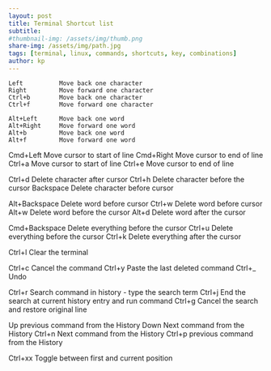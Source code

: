 ```yaml
---
layout: post
title: Terminal Shortcut list 
subtitle: 
#thumbnail-img: /assets/img/thumb.png
share-img: /assets/img/path.jpg
tags: [terminal, linux, commands, shortcuts, key, combinations]
author: kp
---
```



    Left          Move back one character
    Right         Move forward one character
    Ctrl+b        Move back one character
    Ctrl+f        Move forward one character

    Alt+Left      Move back one word
    Alt+Right     Move forward one word
    Alt+b         Move back one word
    Alt+f         Move forward one word

Cmd+Left        Move cursor to start of line
Cmd+Right       Move cursor to end of line
Ctrl+a          Move cursor to start of line
Ctrl+e          Move cursor to end of line

Ctrl+d          Delete character after cursor
Ctrl+h          Delete character before the cursor
Backspace       Delete character before cursor

Alt+Backspace   Delete word before cursor
Ctrl+w          Delete word before cursor
Alt+w           Delete word before the cursor
Alt+d           Delete word after the cursor

Cmd+Backspace   Delete everything before the cursor
Ctrl+u          Delete everything before the cursor
Ctrl+k          Delete everything after the cursor

Ctrl+l          Clear the terminal

Ctrl+c          Cancel the command
Ctrl+y          Paste the last deleted command
Ctrl+_          Undo

Ctrl+r          Search command in history - type the search term
Ctrl+j          End the search at current history entry and run command
Ctrl+g          Cancel the search and restore original line

Up              previous command from the History
Down            Next command from the History
Ctrl+n          Next command from the History
Ctrl+p          previous command from the History

Ctrl+xx         Toggle between first and current position